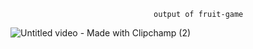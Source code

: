                                     output of fruit-game
![Untitled video - Made with Clipchamp (2)](https://github.com/user-attachments/assets/91c3ab46-124d-40bd-9d3b-ef7f0d286510)
